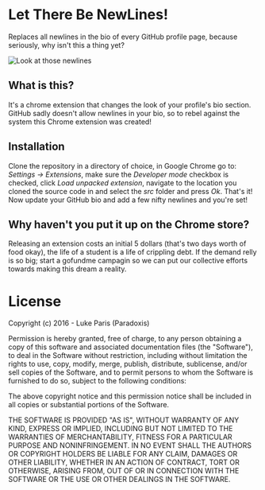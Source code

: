 # Let There Be NewLines!
Replaces all newlines in the bio of every GitHub profile page, because seriously, why isn't this a thing yet?

![Look at those newlines](http://i.imgur.com/TLIE9kI.gif)

## What is this?
It's a chrome extension that changes the look of your profile's bio section.
GitHub sadly doesn't allow newlines in your bio, so to rebel against the system this Chrome extension was created!

## Installation
Clone the repository in a directory of choice, in Google Chrome go to: *Settings -> Extensions*, make sure the *Developer mode* checkbox is checked, click *Load unpacked extension*, navigate to the location you cloned the source code in and select the *src* folder and press *Ok*. That's it! Now update your GitHub bio and add a few nifty newlines and you're set!

## Why haven't you put it up on the Chrome store?
Releasing an extension costs an initial 5 dollars (that's two days worth of food okay), the life of a student is a life of crippling debt.
If the demand relly is so big; start a gofundme campagin so we can put our collective efforts towards making this dream a reality.

# License
Copyright (c) 2016 - Luke Paris (Paradoxis)

Permission is hereby granted, free of charge, to any person obtaining a copy of this software and associated documentation files (the "Software"), to deal in the Software without restriction, including without limitation the rights to use, copy, modify, merge, publish, distribute, sublicense, and/or sell copies of the Software, and to permit persons to whom the Software is furnished to do so, subject to the following conditions:

The above copyright notice and this permission notice shall be included in all copies or substantial portions of the Software.

THE SOFTWARE IS PROVIDED "AS IS", WITHOUT WARRANTY OF ANY KIND, EXPRESS OR IMPLIED, INCLUDING BUT NOT LIMITED TO THE WARRANTIES OF MERCHANTABILITY, FITNESS FOR A PARTICULAR PURPOSE AND NONINFRINGEMENT. IN NO EVENT SHALL THE AUTHORS OR COPYRIGHT HOLDERS BE LIABLE FOR ANY CLAIM, DAMAGES OR OTHER LIABILITY, WHETHER IN AN ACTION OF CONTRACT, TORT OR OTHERWISE, ARISING FROM, OUT OF OR IN CONNECTION WITH THE SOFTWARE OR THE USE OR OTHER DEALINGS IN THE SOFTWARE.
